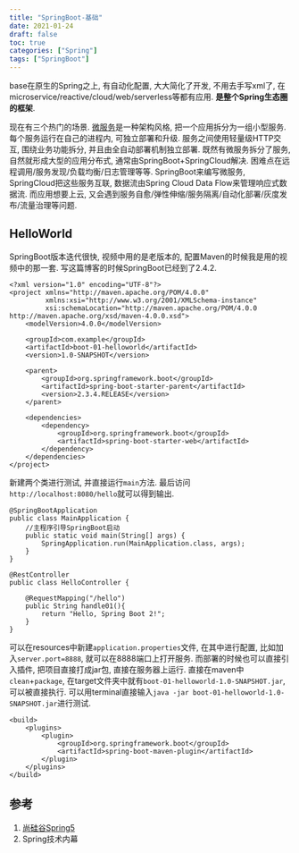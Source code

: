 ```yaml
---
title: "SpringBoot-基础"
date: 2021-01-24
draft: false
toc: true
categories: ["Spring"]
tags: ["SpringBoot"]
---
```


base在原生的Spring之上, 有自动化配置, 大大简化了开发, 不用去手写xml了, 在microservice/reactive/cloud/web/serverless等都有应用. **是整个Spring生态圈的框架**. 

现在有三个热门的场景. [微服务](https://martinfowler.com/microservices/)是一种架构风格, 把一个应用拆分为一组小型服务. 每个服务运行在自己的进程内, 可独立部署和升级. 服务之间使用轻量级HTTP交互, 围绕业务功能拆分, 并且由全自动部署机制独立部署. 既然有微服务拆分了服务, 自然就形成大型的应用分布式, 通常由SpringBoot+SpringCloud解决. 困难点在远程调用/服务发现/负载均衡/日志管理等等. SpringBoot来编写微服务, SpringCloud把这些服务互联, 数据流由Spring Cloud Data Flow来管理响应式数据流. 而应用想要上云, 又会遇到服务自愈/弹性伸缩/服务隔离/自动化部署/灰度发布/流量治理等问题.

## HelloWorld
SpringBoot版本迭代很快, 视频中用的是老版本的, 配置Maven的时候我是用的视频中的那一套. 写这篇博客的时候SpringBoot已经到了2.4.2.
```
<?xml version="1.0" encoding="UTF-8"?>
<project xmlns="http://maven.apache.org/POM/4.0.0"
         xmlns:xsi="http://www.w3.org/2001/XMLSchema-instance"
         xsi:schemaLocation="http://maven.apache.org/POM/4.0.0 http://maven.apache.org/xsd/maven-4.0.0.xsd">
    <modelVersion>4.0.0</modelVersion>

    <groupId>com.example</groupId>
    <artifactId>boot-01-helloworld</artifactId>
    <version>1.0-SNAPSHOT</version>

    <parent>
        <groupId>org.springframework.boot</groupId>
        <artifactId>spring-boot-starter-parent</artifactId>
        <version>2.3.4.RELEASE</version>
    </parent>

    <dependencies>
        <dependency>
            <groupId>org.springframework.boot</groupId>
            <artifactId>spring-boot-starter-web</artifactId>
        </dependency>
    </dependencies>
</project>
```

新建两个类进行测试, 并直接运行`main`方法. 最后访问`http://localhost:8080/hello`就可以得到输出.
```
@SpringBootApplication
public class MainApplication {
    //主程序引导SpringBoot启动
    public static void main(String[] args) {
        SpringApplication.run(MainApplication.class, args);
    }
}
```
```
@RestController
public class HelloController {

    @RequestMapping("/hello")
    public String handle01(){
        return "Hello, Spring Boot 2!";
    }
}
```

可以在resources中新建`application.properties`文件, 在其中进行配置, 比如加入`server.port=8888`, 就可以在8888端口上打开服务. 而部署的时候也可以直接引入插件, 把项目直接打成jar包, 直接在服务器上运行. 直接在maven中`clean`+`package`, 在target文件夹中就有`boot-01-helloworld-1.0-SNAPSHOT.jar`, 可以被直接执行. 可以用terminal直接输入`java -jar boot-01-helloworld-1.0-SNAPSHOT.jar`进行测试.
```
<build>
    <plugins>
        <plugin>
            <groupId>org.springframework.boot</groupId>
            <artifactId>spring-boot-maven-plugin</artifactId>
        </plugin>
    </plugins>
</build>
```

## 参考
1. [尚硅谷Spring5](https://www.bilibili.com/video/BV19K4y1L7MT?p=1)
2. Spring技术内幕